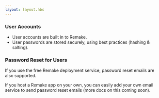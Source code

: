 ```yaml
---
layout: layout.hbs
---
```


### User Accounts

* User accounts are built in to Remake.
* User passwords are stored securely, using best practices (hashing & salting).

### Password Reset for Users

If you use the free Remake deployment service, password reset emails are also supported.

If you host a Remake app on your own, you can easily add your own email service to send password reset emails (more docs on this coming soon).


